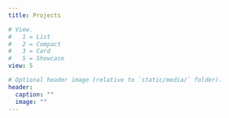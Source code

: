 ```yaml
---
title: Projects

# View.
#   1 = List
#   2 = Compact
#   3 = Card
#   5 = Showcase
view: 5

# Optional header image (relative to `static/media/` folder).
header:
  caption: ""
  image: ""
---
```

